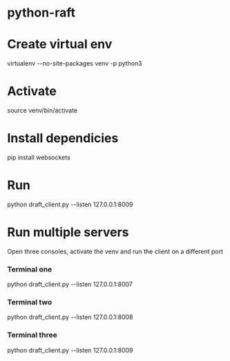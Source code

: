 # python-raft

# Create virtual env
virtualenv --no-site-packages venv -p python3

# Activate
source venv/bin/activate

# Install dependicies
pip install websockets

# Run
python draft_client.py --listen 127.0.0.1:8009


# Run multiple servers
Open three consoles, activate the venv and run the client on a different port

### Terminal one
python draft_client.py --listen 127.0.0.1:8007

### Terminal two
python draft_client.py --listen 127.0.0.1:8008

### Terminal three
python draft_client.py --listen 127.0.0.1:8009
